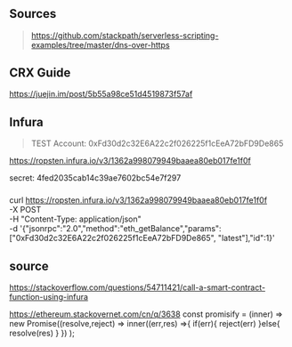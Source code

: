 #





## Sources

> https://github.com/stackpath/serverless-scripting-examples/tree/master/dns-over-https


## CRX Guide
https://juejin.im/post/5b55a98ce51d4519873f57af



## Infura


> TEST Account: 0xFd30d2c32E6A22c2f026225f1cEeA72bFD9De865


https://ropsten.infura.io/v3/1362a998079949baaea80eb017fe1f0f

secret: 4fed2035cab14c39ae7602bc54e7f297


### 
>
curl https://ropsten.infura.io/v3/1362a998079949baaea80eb017fe1f0f \
    -X POST \
    -H "Content-Type: application/json" \
    -d '{"jsonrpc":"2.0","method":"eth_getBalance","params": ["0xFd30d2c32E6A22c2f026225f1cEeA72bFD9De865", "latest"],"id":1}'



## source
https://stackoverflow.com/questions/54711421/call-a-smart-contract-function-using-infura


https://ethereum.stackovernet.com/cn/q/3638
const promisify = (inner) => 
  new Promise((resolve,reject) => 
    inner((err,res) =>{
      if(err){
        reject(err)
      }else{
        resolve(res)
      }
    })
  );